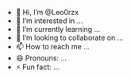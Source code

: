 - 👋 Hi, I’m @Leo0rzx
- 👀 I’m interested in ...
- 🌱 I’m currently learning ...
- 💞️ I’m looking to collaborate on ...
- 📫 How to reach me ...
- 😄 Pronouns: ...
- ⚡ Fun fact: ...

<!---
Leo0rzx/Leo0rzx is a ✨ special ✨ repository because its `README.md` (this file) appears on your GitHub profile.
You can click the Preview link to take a look at your changes.
--->

